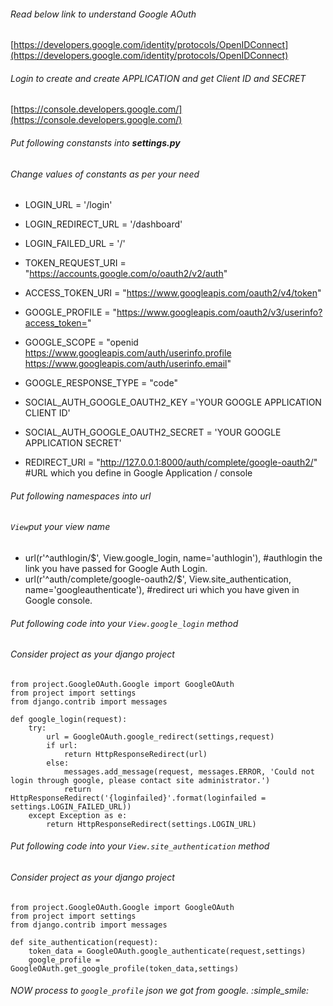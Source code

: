 ###### Read below link to understand Google AOuth
[https://developers.google.com/identity/protocols/OpenIDConnect](https://developers.google.com/identity/protocols/OpenIDConnect) 

###### Login to create and create APPLICATION and get Client ID and SECRET
[https://console.developers.google.com/](https://console.developers.google.com/)

###### Put following constansts into **settings.py**
###### Change values of constants as per your need 
- LOGIN_URL = '/login'
- LOGIN_REDIRECT_URL = '/dashboard'
- LOGIN_FAILED_URL = '/'

- TOKEN_REQUEST_URI = "https://accounts.google.com/o/oauth2/v2/auth"
- ACCESS_TOKEN_URI = "https://www.googleapis.com/oauth2/v4/token"
- GOOGLE_PROFILE = "https://www.googleapis.com/oauth2/v3/userinfo?access_token="
- GOOGLE_SCOPE = "openid https://www.googleapis.com/auth/userinfo.profile https://www.googleapis.com/auth/userinfo.email"
- GOOGLE_RESPONSE_TYPE = "code"

- SOCIAL_AUTH_GOOGLE_OAUTH2_KEY ='YOUR GOOGLE APPLICATION CLIENT ID'
- SOCIAL_AUTH_GOOGLE_OAUTH2_SECRET = 'YOUR GOOGLE APPLICATION SECRET'
- REDIRECT_URI = "http://127.0.0.1:8000/auth/complete/google-oauth2/" #URL which you define in Google Application / console

###### Put following namespaces into url
###### `View`put your view name

- url(r'^authlogin/$', View.google_login, name='authlogin'), #authlogin the link you have passed for Google Auth Login. 
- url(r'^auth/complete/google-oauth2/$', View.site_authentication, name='googleauthenticate'), #redirect uri which you have given in Google console.

###### Put following code into your `View.google_login` method
###### Consider project as your django project

```
from project.GoogleOAuth.Google import GoogleOAuth
from project import settings
from django.contrib import messages

def google_login(request):
    try:
        url = GoogleOAuth.google_redirect(settings,request)
        if url:
            return HttpResponseRedirect(url)
        else:
            messages.add_message(request, messages.ERROR, 'Could not login through google, please contact site administrator.')
            return HttpResponseRedirect('{loginfailed}'.format(loginfailed = settings.LOGIN_FAILED_URL))
    except Exception as e:
        return HttpResponseRedirect(settings.LOGIN_URL)
```
###### Put following code into your `View.site_authentication` method
###### Consider project as your django project

```
from project.GoogleOAuth.Google import GoogleOAuth
from project import settings
from django.contrib import messages

def site_authentication(request):
    token_data = GoogleOAuth.google_authenticate(request,settings)
    google_profile = GoogleOAuth.get_google_profile(token_data,settings)
```    
###### NOW process to `google_profile` json we got from google. :simple_smile:
